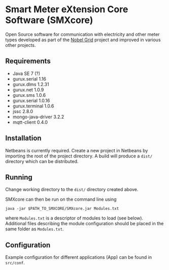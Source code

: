 # Smart Meter eXtension Core Software (SMXcore)
Open Source software for communication with electricity and other meter types developed as part of the [Nobel Grid](http://nobelgrid.eu/) project and improved in various other projects.

## Requirements

* Java SE 7 (?)
* gurux.serial 1.16
* gurux.dlms 1.2.31
* gurux.net 1.0.9
* gurux.sms 1.0.6
* gurux.serial 1.0.16
* gurux.terminal 1.0.6
* jssc 2.8.0
* mongo-java-driver 3.2.2
* mqtt-client 0.4.0

## Installation
Netbeans is currently required. Create a new project in Netbeans by importing the root of the project directory. A build will produce a `dist/` directory which can be distributed. 

## Running

Change working directory to the `dist/` directory created above.

SMXcore can then be run on the command line using 

`java -jar $PATH_TO_SMXCORE/SMXcore.jar Modules.txt`

where `Modules.txt` is a descriptor of modules to load (see below). Additional files describing the module configuration should be placed in the same folder as `Modules.txt`.

## Configuration

Example configuration for different applications (App) can be found in `src/conf`. 
